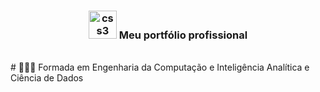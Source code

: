 <div align="center">
<h3><img src="https://i.pinimg.com/originals/e7/26/c7/e726c74ac081eed50feee1433d12c998.gif" alt="css3" width="45"> Meu portfólio profissional
</div>
</br>
# 👷🏻‍♀️ Formada em Engenharia da Computação e Inteligência Analítica e Ciência de Dados
